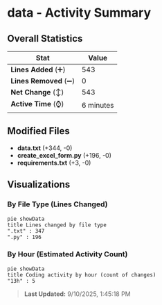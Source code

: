 # data - Activity Summary 

## Overall Statistics

| Stat                   | Value                                                             |
| ---------------------- | ----------------------------------------------------------------- |
| **Lines Added** (➕)   | 543                                          |
| **Lines Removed** (➖) | 0                                        |
| **Net Change** (↕)    | 543                |
| **Active Time** (⌚)   | 6 minutes |


## Modified Files
- **data.txt** (+344, -0)
- **create_excel_form.py** (+196, -0)
- **requirements.txt** (+3, -0)

## Visualizations

### By File Type (Lines Changed)

```mermaid
pie showData
title Lines changed by file type
".txt" : 347
".py" : 196
```

### By Hour (Estimated Activity Count)

```mermaid
pie showData
title Coding activity by hour (count of changes)
"13h" : 5
```


> **Last Updated:** 9/10/2025, 1:45:18 PM